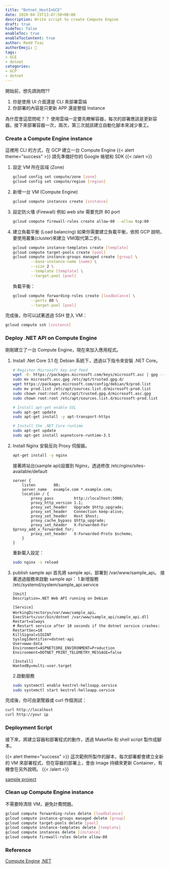 ```yaml
---
title: "Dotnet_HostInGCE"
date: 2020-04-15T13:47:50+08:00
description: Write script to create Compute Engine
draft: true
hideToc: false
enableToc: true
enableTocContent: true
author: Redd Tsai
authorEmoji: 🐔
tags:
- GCE
- dotnet
categories:
- GCP
- dotnet
---
```


開始前，想先請詢問??
1. 你是使用 UI 介面還是 CLI 來部署雲端
2. 你部署的內容是只更新 APP 還是整個 Instance

為什麼會這麼問呢？？
使用雲端一定要先瞭解容器，每次的部署應該是更新容器。接下來部署容器一次，兩次，第三次就該建立自動化腳本來減少重工。

### Create a Compute Engine instance

這裡用 CLI 的方式，在 GCP 建立一台 Compute Engine
{{< alert theme="success" >}}
請先準備好你的 Google 帳號和 SDK
{{< /alert >}}
1. 設定 VM 所在區域 (Zone)
    ``` bash
    gcloud config set compute/zone [zone]
    gcloud config set compute/region [region]
    ```
2. 新增一台 VM (Compute Engine)
    ``` bash
    gcloud compute instances create [instance]
    ```
3. 設定防火墻 (Firewall)
    例如 web site 需要充許 80 port
    ``` bash
    gcloud compute firewall-rules create allow-80 --allow tcp:80
    ```
4. 建立負載平衡 (Load balancing)
    如果你需要建立負載平衡，依照 GCP 說明，要使用叢集(cluster)來建立 VM(取代第二步)。
    ``` bash
    gcloud compute instance-templates create [template]
    gcloud compute target-pools create [pool]
    gcloud compute instance-groups managed create [group] \
            --base-instance-name [name] \
            --size 2 \
            --template [template] \
            --target-pool [pool]
    ```
    負載平衡：
    ``` bash
    gcloud compute forwarding-rules create [loadbalance] \
            --ports 80 \
            --target-pool [pool]
    ```

完成後，你可以試著透過 SSH 登入 VM：
``` bash
gcloud compute ssh [instance]
```

### Deploy .NET API on Compute Engine

剛剛建立了一台 Compute Engine，現在來加入應用程式。
1. Install .Net Core 3.1
    在 Debian 系統下，透過以下指令來安裝 .NET Core。
    ``` bash
    # Register Microsoft key and feed
    wget -O- https://packages.microsoft.com/keys/microsoft.asc | gpg --dearmor > microsoft.asc.gpg
    sudo mv microsoft.asc.gpg /etc/apt/trusted.gpg.d/
    wget https://packages.microsoft.com/config/debian/9/prod.list
    sudo mv prod.list /etc/apt/sources.list.d/microsoft-prod.list
    sudo chown root:root /etc/apt/trusted.gpg.d/microsoft.asc.gpg
    sudo chown root:root /etc/apt/sources.list.d/microsoft-prod.list

    # Install apt-get enable SSL
    sudo apt-get update
    sudo apt-get install -y apt-transport-https

    # Install the .NET Core runtime
    sudo apt-get update
    sudo apt-get install aspnetcore-runtime-3.1
    ```
2. Install Nginx
    安裝反向 Proxy 伺服器。
    ``` bash
    apt-get install -y nginx
    ```
    接著將站台(sample api)設置到 Nginx，透過修改 /etc/nginx/sites-available/default
    ``` text
    server {
        listen        80;
        server_name   example.com *.example.com;
        location / {
            proxy_pass         http://localhost:5000;
            proxy_http_version 1.1;
            proxy_set_header   Upgrade $http_upgrade;
            proxy_set_header   Connection keep-alive;
            proxy_set_header   Host $host;
            proxy_cache_bypass $http_upgrade;
            proxy_set_header   X-Forwarded-For $proxy_add_x_forwarded_for;
            proxy_set_header   X-Forwarded-Proto $scheme;
        }
    }
    ```
    重新載入設定：
    ``` bash
    sudo nginx -s reload
    ```
3. publish sample api
    首先將 sample api，部署到 /var/www/sample_api。
    接著透過服務來啟動 sample api：
    1.新增服務 /etc/systemd/system/sample_api.service
    ``` text
    [Unit]
    Description=.NET Web API running on Debian

    [Service]
    WorkingDirectory=/var/www/sample_api。
    ExecStart=/usr/bin/dotnet /var/www/sample_api/sample_api.dll
    Restart=always
    # Restart service after 10 seconds if the dotnet service crashes:
    RestartSec=10
    KillSignal=SIGINT
    SyslogIdentifier=dotnet-api
    User=www-data
    Environment=ASPNETCORE_ENVIRONMENT=Production
    Environment=DOTNET_PRINT_TELEMETRY_MESSAGE=false

    [Install]
    WantedBy=multi-user.target
    ```
    2.啟動服務
    ``` bash
    sudo systemctl enable kestrel-helloapp.service
    sudo systemctl start kestrel-helloapp.service
    ```


完成後，你可由瀏覽器或 curl 作個測試：
``` bash
curl http://localhost
curl http://your ip
```

### Deployment Script

接下來，將建立容器和部署程式的動作，透過 Makefile 和 shell script 製作成腳本。


{{< alert theme="success" >}}
這次範例所製作的腳本，每次部署都會建立全新的 VM 來部署程式，但在容器的部署上，會由 Image 持續來更新 Container，有機會在另外說明。
{{< /alert >}}

[sample project](https://github.com/reddtsai/dotnetLotteryAPI)

###  Clean up Compute Engine instance

不需要時清除 VM，避免計費問題。
``` bash
gcloud compute forwarding-rules delete [loadbalance] 
gcloud compute instance-groups managed delete [group]
gcloud compute target-pools delete [pool]
gcloud compute instance-templates delete [template]
gcloud compute instances delete [instance]
gcloud compute firewall-rules delete allow-80
```

### Reference

[Compute Engine](https://cloud.google.com/compute/docs)
[.NET](https://docs.microsoft.com/zh-tw/aspnet/core/host-and-deploy/linux-nginx?view=aspnetcore-3.1#https-configuration)